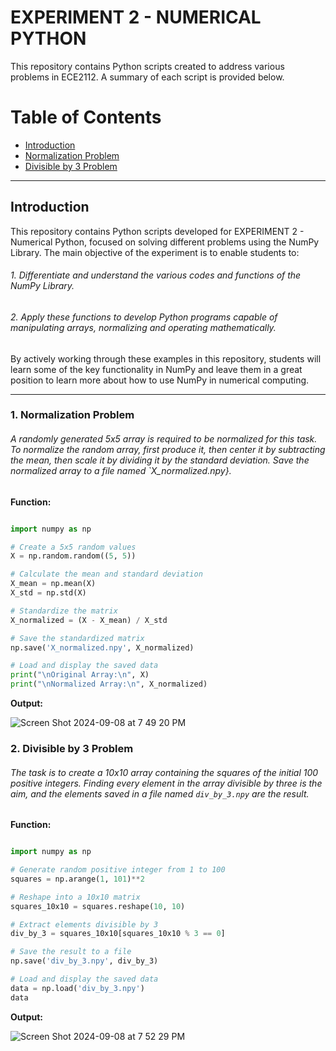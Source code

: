 # EXPERIMENT 2 - NUMERICAL PYTHON

This repository contains Python scripts created to address various problems in ECE2112. A summary of each script is provided below.

# Table of Contents
- [Introduction](#introduction)
- [Normalization Problem](#normalization-problem)
- [Divisible by 3 Problem](#divisible-by-3-problem)

---

## Introduction
This repository contains Python scripts developed for EXPERIMENT 2 - Numerical Python, focused on solving different problems using the NumPy Library. The main objective of the experiment is to enable students to:


###### 1. Differentiate and understand the various codes and functions of the NumPy Library.
###### 2. Apply these functions to develop Python programs capable of manipulating arrays, normalizing and operating mathematically.



By actively working through these examples in this repository, students will learn some of the key functionality in NumPy and leave them in a great position to learn more about how to use NumPy in numerical computing.


---


### 1. Normalization Problem

###### A randomly generated 5x5 array is required to be normalized for this task. To normalize the random array, first produce it, then center it by subtracting the mean, then scale it by dividing it by the standard deviation. Save the normalized array to a file named `X_normalized.npy}.



**Function:**

```python

import numpy as np

# Create a 5x5 random values
X = np.random.random((5, 5))

# Calculate the mean and standard deviation
X_mean = np.mean(X)
X_std = np.std(X)

# Standardize the matrix
X_normalized = (X - X_mean) / X_std

# Save the standardized matrix
np.save('X_normalized.npy', X_normalized)

# Load and display the saved data
print("\nOriginal Array:\n", X)
print("\nNormalized Array:\n", X_normalized)

```
**Output:**



![Screen Shot 2024-09-08 at 7 49 20 PM](https://github.com/user-attachments/assets/18581160-ff82-43e7-ae2a-f7409f556d63)



### 2. Divisible by 3 Problem

###### The task is to create a 10x10 array containing the squares of the initial 100 positive integers. Finding every element in the array divisible by three is the aim, and the elements saved in a file named `div_by_3.npy` are the result.


**Function:**

```python

import numpy as np

# Generate random positive integer from 1 to 100
squares = np.arange(1, 101)**2

# Reshape into a 10x10 matrix
squares_10x10 = squares.reshape(10, 10)

# Extract elements divisible by 3
div_by_3 = squares_10x10[squares_10x10 % 3 == 0]

# Save the result to a file
np.save('div_by_3.npy', div_by_3)

# Load and display the saved data
data = np.load('div_by_3.npy')
data

```

**Output:**

![Screen Shot 2024-09-08 at 7 52 29 PM](https://github.com/user-attachments/assets/c7ce811a-ca3b-44a9-a006-2a0be70771e9)

